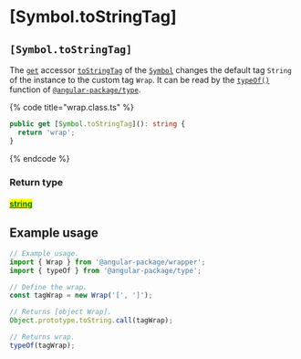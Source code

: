 # \[Symbol.toStringTag]

## `[Symbol.toStringTag]`

The [`get`](https://developer.mozilla.org/en-US/docs/Web/JavaScript/Reference/Functions/get) accessor [`toStringTag`](https://developer.mozilla.org/en-US/docs/Web/JavaScript/Reference/Global\_Objects/Symbol/toStringTag) of the [`Symbol`](https://developer.mozilla.org/en-US/docs/Web/JavaScript/Reference/Global\_Objects/Symbol) changes the default tag `String` of the instance to the custom tag `Wrap`. It can be read by the [`typeOf()`](https://type.angular-package.dev/v/type-draft/helper/typeof) function of [`@angular-package/type`](https://type.angular-package.dev).

{% code title="wrap.class.ts" %}
```typescript
public get [Symbol.toStringTag](): string {
  return 'wrap';
}
```
{% endcode %}

### Return type

#### <mark style="color:green;"></mark>[<mark style="color:green;">string</mark>](https://www.typescriptlang.org/docs/handbook/basic-types.html#string)<mark style="color:green;"></mark>

## Example usage

```typescript
// Example usage.
import { Wrap } from '@angular-package/wrapper';
import { typeOf } from '@angular-package/type';

// Define the wrap.
const tagWrap = new Wrap('[', ']');

// Returns [object Wrap].
Object.prototype.toString.call(tagWrap);

// Returns wrap.
typeOf(tagWrap);
```
